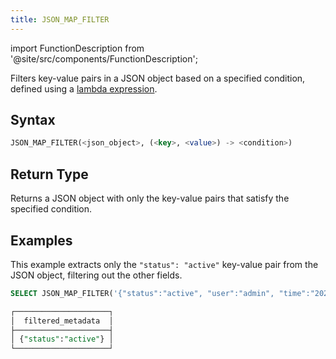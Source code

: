 ```yaml
---
title: JSON_MAP_FILTER
---
```

import FunctionDescription from '@site/src/components/FunctionDescription';

<FunctionDescription description="Introduced or updated: v1.2.652"/>

Filters key-value pairs in a JSON object based on a specified condition, defined using a [lambda expression](../../00-sql-reference/42-lambda-expressions.md).

## Syntax

```sql
JSON_MAP_FILTER(<json_object>, (<key>, <value>) -> <condition>)
```

## Return Type

Returns a JSON object with only the key-value pairs that satisfy the specified condition.

## Examples

This example extracts only the `"status": "active"` key-value pair from the JSON object, filtering out the other fields. 

```sql
SELECT JSON_MAP_FILTER('{"status":"active", "user":"admin", "time":"2024-11-01"}'::VARIANT, (k, v) -> k = 'status') AS filtered_metadata;

┌─────────────────────┐
│  filtered_metadata  │
├─────────────────────┤
│ {"status":"active"} │
└─────────────────────┘
```